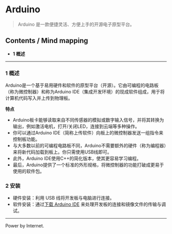 # Arduino

> Arduino 是一款便捷灵活、方便上手的开源电子原型平台。

## Contents / Mind mapping
- **1 概述**

---

### 1 概述

Arduino是一个基于易用硬件和软件的原型平台（开源）。它由可编程的电路板（称为微控制器）和称为Arduino IDE（集成开发环境）的现成软件组成，用于将计算机代码写入并上传到物理板。

**特点**
- Arduino板卡能够读取来自不同传感器的模拟或数字输入信号，并将其转换为输出，例如激活电机，打开/关闭LED，连接到云端等多种操作。
- 你可以通过Arduino IDE（简称上传软件）向板上的微控制器发送一组指令来控制板功能。
- 与大多数以前的可编程电路板不同，Arduino不需要额外的硬件（称为编程器）来将新代码加载到板上。你只需使用USB线即可。
- 此外，Arduino IDE使用C++的简化版本，使其更容易学习编程。
- 最后，Arduino提供了一个标准的外形规格，将微控制器的功能打破成更易于使用的软件包。



### 2 安装

- 硬件安装：利用 USB 线将开发板与电脑进行连接。
- 软件安装：通过[下载 Arduino IDE](https://www.arduino.cc/en/Main/Software) 来处理开发板的连接和镜像文件的传输与调试。



---
Power by Internet.
